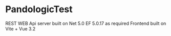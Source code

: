 # PandologicTest
REST WEB Api server built on Net 5.0 EF 5.0.17 as required
Frontend built on Vite + Vue 3.2 
